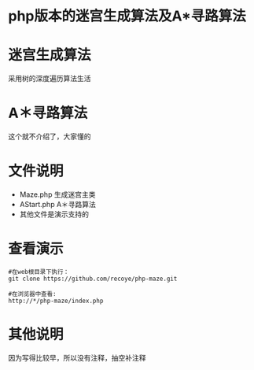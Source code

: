 php版本的迷宫生成算法及A*寻路算法
=============
# 迷宫生成算法
采用树的深度遍历算法生活
# A＊寻路算法
这个就不介绍了，大家懂的
# 文件说明
* Maze.php 生成迷宫主类
* AStart.php A＊寻路算法
* 其他文件是演示支持的

# 查看演示
~~~
#在web根目录下执行：
git clone https://github.com/recoye/php-maze.git

#在浏览器中查看:
http://*/php-maze/index.php
~~~

# 其他说明
因为写得比较早，所以没有注释，抽空补注释